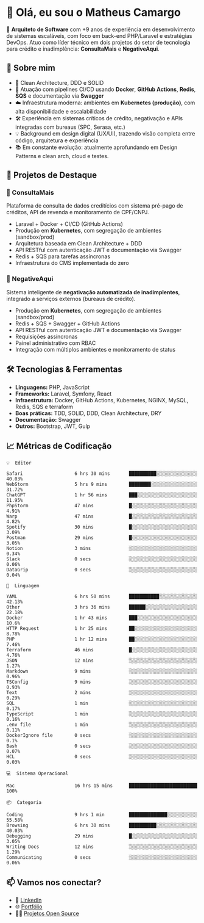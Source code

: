 # 👋 Olá, eu sou o Matheus Camargo

🎯 **Arquiteto de Software** com +9 anos de experiência em desenvolvimento de sistemas escaláveis, com foco em back-end PHP/Laravel e estratégias DevOps. Atuo como líder técnico em dois projetos do setor de tecnologia para crédito e inadimplência: **ConsultaMais** e **NegativeAqui**.

## 🧠 Sobre mim

- 🚀 Clean Architecture, DDD e SOLID
- 🔁 Atuação com pipelines CI/CD usando **Docker**, **GitHub Actions**, **Redis**, **SQS** e documentação via **Swagger**
- ☁️ Infraestrutura moderna: ambientes em **Kubernetes (produção)**, com alta disponibilidade e escalabilidade
- 🛠️ Experiência em sistemas críticos de crédito, negativação e APIs integradas com bureaus (SPC, Serasa, etc.)
- 💡 Background em design digital (UX/UI), trazendo visão completa entre código, arquitetura e experiência
- 📚 Em constante evolução: atualmente aprofundando em Design Patterns e clean arch, cloud e testes.

## 🚧 Projetos de Destaque

### 🔹 ConsultaMais
Plataforma de consulta de dados creditícios com sistema pré-pago de créditos, API de revenda e monitoramento de CPF/CNPJ.

- Laravel + Docker + CI/CD (GitHub Actions)
- Produção em **Kubernetes**, com segregação de ambientes (sandbox/prod)
- Arquitetura baseada em Clean Architecture + DDD
- API RESTful com autenticação JWT e documentação via Swagger
- Redis + SQS para tarefas assíncronas
- Infraestrutura do CMS implementada do zero

### 🔹 NegativeAqui
Sistema inteligente de **negativação automatizada de inadimplentes**, integrado a serviços externos (bureaus de crédito).

- Produção em **Kubernetes**, com segregação de ambientes (sandbox/prod)
- Redis + SQS + Swagger + GitHub Actions
- API RESTful com autenticação JWT e documentação via Swagger
- Requisições assíncronas
- Painel administrativo com RBAC
- Integração com múltiplos ambientes e monitoramento de status

## 🛠️ Tecnologias & Ferramentas

- **Linguagens:** PHP, JavaScript
- **Frameworks:** Laravel, Symfony, React
- **Infraestrutura:** Docker, GitHub Actions, Kubernetes, NGINX, MySQL, Redis, SQS e terraform
- **Boas práticas:** TDD, SOLID, DDD, Clean Architecture, DRY
- **Documentação:** Swagger
- **Outros:** Bootstrap, JWT, Gulp

## 📈 Métricas de Codificação

```text
💡  Editor

Safari                   6 hrs 30 mins       ██████████░░░░░░░░░░░░░░░     40.03%
WebStorm                 5 hrs 9 mins        ████████░░░░░░░░░░░░░░░░░     31.72%
ChatGPT                  1 hr 56 mins        ███░░░░░░░░░░░░░░░░░░░░░░     11.95%
PhpStorm                 47 mins             █░░░░░░░░░░░░░░░░░░░░░░░░      4.91%
Warp                     47 mins             █░░░░░░░░░░░░░░░░░░░░░░░░      4.82%
Spotify                  30 mins             █░░░░░░░░░░░░░░░░░░░░░░░░      3.09%
Postman                  29 mins             █░░░░░░░░░░░░░░░░░░░░░░░░      3.05%
Notion                   3 mins              ░░░░░░░░░░░░░░░░░░░░░░░░░      0.34%
Slack                    0 secs              ░░░░░░░░░░░░░░░░░░░░░░░░░      0.06%
DataGrip                 0 secs              ░░░░░░░░░░░░░░░░░░░░░░░░░      0.04%
```
```text
💬  Linguagem

YAML                     6 hrs 50 mins       ███████████░░░░░░░░░░░░░░     42.13%
Other                    3 hrs 36 mins       ██████░░░░░░░░░░░░░░░░░░░     22.18%
Docker                   1 hr 43 mins        ███░░░░░░░░░░░░░░░░░░░░░░      10.6%
HTTP Request             1 hr 25 mins        ██░░░░░░░░░░░░░░░░░░░░░░░      8.78%
PHP                      1 hr 12 mins        ██░░░░░░░░░░░░░░░░░░░░░░░      7.46%
Terraform                46 mins             █░░░░░░░░░░░░░░░░░░░░░░░░      4.76%
JSON                     12 mins             ░░░░░░░░░░░░░░░░░░░░░░░░░      1.27%
Markdown                 9 mins              ░░░░░░░░░░░░░░░░░░░░░░░░░      0.96%
TSConfig                 9 mins              ░░░░░░░░░░░░░░░░░░░░░░░░░      0.93%
Text                     2 mins              ░░░░░░░░░░░░░░░░░░░░░░░░░      0.29%
SQL                      1 min               ░░░░░░░░░░░░░░░░░░░░░░░░░      0.17%
TypeScript               1 min               ░░░░░░░░░░░░░░░░░░░░░░░░░      0.16%
.env file                1 min               ░░░░░░░░░░░░░░░░░░░░░░░░░      0.11%
DockerIgnore file        0 secs              ░░░░░░░░░░░░░░░░░░░░░░░░░       0.1%
Bash                     0 secs              ░░░░░░░░░░░░░░░░░░░░░░░░░      0.07%
HCL                      0 secs              ░░░░░░░░░░░░░░░░░░░░░░░░░      0.03%
```
```text
💻  Sistema Operacional

Mac                      16 hrs 15 mins      █████████████████████████       100%
```
```text
📦  Categoria

Coding                   9 hrs 1 min         ██████████████░░░░░░░░░░░     55.58%
Browsing                 6 hrs 30 mins       ██████████░░░░░░░░░░░░░░░     40.03%
Debugging                29 mins             █░░░░░░░░░░░░░░░░░░░░░░░░      3.05%
Writing Docs             12 mins             ░░░░░░░░░░░░░░░░░░░░░░░░░      1.29%
Communicating            0 secs              ░░░░░░░░░░░░░░░░░░░░░░░░░      0.06%
```

## 📫 Vamos nos conectar?

- 💼 [LinkedIn](https://www.linkedin.com/in/matheuscamargoxavier)
- 🌐 [Portfólio](https://matheuscamargo.co)
- 🧑‍💻 [Projetos Open Source](https://github.com/bymatheus)
